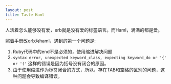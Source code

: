 ```yaml
---
layout: post
title: Taste Haml
---
```


人活着怎么能够没有爱，erb就是没有爱的标签语言。而Haml，满满的都是爱。

照着手册改erb为haml，遇到的第一个问题是:

1. Ruby代码中的end不是必须的，使用缩进解决问题
2. `syntax error, unexpected keyword_class, expecting keyword_do or '{' or '('` 这样的错误是因为括号没有闭合的原因。
3. 由于使用缩进作为标签闭合的方式，所以，存在TAB和空格的区别的问题，这种问题会导致编译错误。
